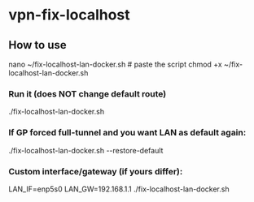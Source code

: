 # vpn-fix-localhost
## How to use
nano ~/fix-localhost-lan-docker.sh   # paste the script
chmod +x ~/fix-localhost-lan-docker.sh

### Run it (does NOT change default route)
./fix-localhost-lan-docker.sh

### If GP forced full-tunnel and you want LAN as default again:
./fix-localhost-lan-docker.sh --restore-default

### Custom interface/gateway (if yours differ):
LAN_IF=enp5s0 LAN_GW=192.168.1.1 ./fix-localhost-lan-docker.sh
